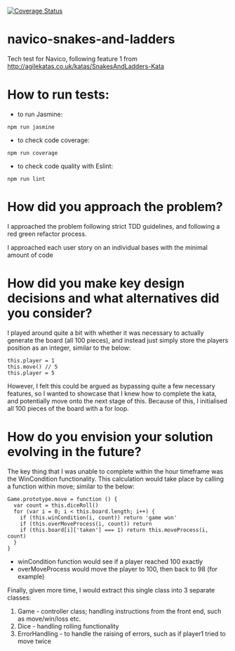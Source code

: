 [![Coverage Status](https://coveralls.io/repos/github/leoncross/navico-snakes-and-ladders/badge.svg?branch=master)](https://coveralls.io/github/leoncross/navico-snakes-and-ladders?branch=master)
# navico-snakes-and-ladders
Tech test for Navico, following feature 1 from http://agilekatas.co.uk/katas/SnakesAndLadders-Kata

# How to run tests:

- to run Jasmine:
```
npm run jasmine
```
- to check code coverage:
```
npm run coverage
```
- to check code quality with Eslint:
```
npm run lint
```

# How did you approach the problem?
I approached the problem following strict TDD guidelines, and following a red green refactor process.

I approached each user story on an individual bases with the minimal amount of code

# How did you make key design decisions and what alternatives did you consider?
I played around quite a bit with whether it was necessary to actually generate the board (all 100 pieces), and instead just simply store the players position as an integer, similar to the below:

```
this.player = 1
this.move() // 5
this.player = 5
```
However, I felt this could be argued as bypassing quite a few necessary features, so I wanted to showcase that I knew how to complete the kata, and potentially move onto the next stage of this. Because of this, I initialised all 100 pieces of the board with a for loop.

# How do you envision your solution evolving in the future?

The key thing that I was unable to complete within the hour timeframe was the WinCondition functionality. This calculation would take place by calling a function within move; similar to the below:

```
Game.prototype.move = function () {
  var count = this.diceRoll()
  for (var i = 0; i < this.board.length; i++) {
    if (this.winCondition(i, count)) return 'game won'
    if (this.overMoveProcess(i, count)) return
    if (this.board[i]['taken'] === 1) return this.moveProcess(i, count)
  }
}

```
- winCondition function would see if a player reached 100 exactly
- overMoveProcess would move the player to 100, then back to 98 (for example)

Finally, given more time, I would extract this single class into 3 separate classes:
1. Game - controller class; handling instructions from the front end, such as move/win/loss etc.
2. Dice - handling rolling functionality
3. ErrorHandling - to handle the raising of errors, such as if player1 tried to move twice
